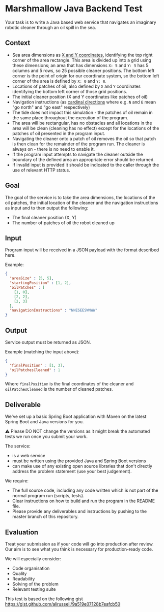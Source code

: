 # Marshmallow Java Backend Test

Your task is to write a Java based web service that navigates an imaginary robotic cleaner through an oil spill in the sea.

## Context
* Sea area dimensions as [X and Y coordinates](https://en.wikipedia.org/wiki/Cartesian_coordinate_system), identifying the top right corner of the area rectangle. 
This area is divided up into a grid using these dimensions; an area that has dimensions `X: 5` and `Y: 5` has 5 columns and 5 rows, so 25 possible cleaner positions. 
The bottom left corner is the point of origin for our coordinate system, so the bottom left corner of the area is defined by `X: 0` and `Y: 0`.
* Locations of patches of oil, also defined by `X` and `Y` coordinates identifying the bottom left corner of those grid positions.
* The initial cleaner position (X and Y coordinates like patches of oil)
* Navigation instructions (as [cardinal directions](https://en.wikipedia.org/wiki/Cardinal_direction) where e.g. `N` and `E` mean "go north" and "go east" respectively)
* The tide does not impact this simulation - the patches of oil remain in the same place throughout the execution of the program.
* The area will be rectangular, has no obstacles and all locations in the area will be clean (cleaning has no effect) except for the locations of the patches of oil presented in the program input.
* Navigating the cleaner onto a patch of oil removes the oil so that patch is then clean for the remainder of the program run. 
The cleaner is always on - there is no need to enable it.
* If the program input attempts to navigate the cleaner outside the boundary of the defined area an appropriate error should be returned.
* If invalid input is provided it should be indicated to the caller through the use of relevant HTTP status.

## Goal

The goal of the service is to take the area dimensions, the locations of the oil patches, the initial location of the cleaner and the navigation instructions as input and to then output the following:

* The final cleaner position (X, Y)
* The number of patches of oil the robot cleaned up

## Input

Program input will be received in a JSON payload with the format described here.

Example:

```json
{
  "areaSize" : [5, 5],
  "startingPosition" : [1, 2],
  "oilPatches" : [
    [1, 0],
    [2, 2],
    [2, 3]
  ],
  "navigationInstructions" : "NNESEESWNWW"
}
```

## Output

Service output must be returned as JSON.

Example (matching the input above):

```json
{
  "finalPosition" : [1, 3],
  "oilPatchesCleaned" : 1
}
```
Where `finalPosition` is the final coordinates of the cleaner and `oilPatchesCleaned` is the number of cleaned patches.

## Deliverable

We've set up a basic Spring Boot application with Maven on the latest Spring Boot and Java versions for you.

⚠️ Please DO NOT change the versions as it might break the automated tests we run once you submit your work.

The service:

* is a web service
* must be written using the provided Java and Spring Boot versions
* can make use of any existing open source libraries that don't directly address the problem statement (use your best
  judgement).

We require:

* The full source code, including any code written which is not part of the normal program run (scripts, tests).
* Clear instructions on how to build and run the program in the README file.
* Please provide any deliverables and instructions by pushing to the master branch of this repository.

## Evaluation

Treat your submission as if your code will go into production after review. Our aim is to see what you think is
necessary for production-ready code.

We will especially consider:

* Code organisation
* Quality
* Readability
* Solving of the problem
* Relevant testing suite

This test is based on the following gist https://gist.github.com/alirussell/9a519e07128b7eafcb50